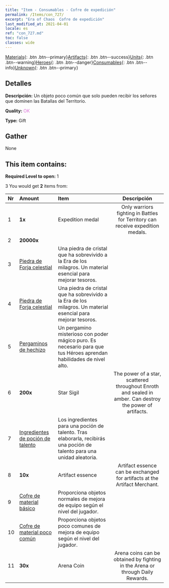 ```yaml
---
title: "Item - Consumables - Cofre de expedición"
permalink: /Items/con_727/
excerpt: "Era of Chaos  Cofre de expedición"
last_modified_at: 2021-04-01
locale: es
ref: "con_727.md"
toc: false
classes: wide
---
```

 [Materials](/es/Items/){: .btn .btn--primary}[Artifacts](/es/Items/Artifacts/){: .btn .btn--success}[Units](/es/Items/Units/){: .btn .btn--warning}[Heroes](/es/Items/Heroes/){: .btn .btn--danger}[Consumables](/es/Items/Consumables/){: .btn .btn--info}[Unknown](/es/Items/Unknown/){: .btn .btn--primary}

## Detalles
 **Descripción:** Un objeto poco común que solo pueden recibir los señores que dominen las Batallas del Territorio.

 **Quality:** <span style="color: #DA70D6">OK</span>

 **Type:** Gift

## Gather

  None

## This item contains:

 **Required Level to open:** 1

 3 You would get **2** items  from:

  | Nr | Amount |     Item    | Descripción |
  |:---|:-------|:------------|:-----------:|
  | 1 |  **1x** | Expedition medal | Only warriors fighting in Battles for Territory can receive expedition medals.  | 
  | 2 |  **20000x** | <i class="fas fa-coins"/> |  | 
  | 3 | [Piedra de Forja celestial](/es/Items/art_188/) | Una piedra de cristal que ha sobrevivido a la Era de los milagros. Un material esencial para mejorar tesoros. | 
  | 4 | [Piedra de Forja celestial](/es/Items/art_188/) | Una piedra de cristal que ha sobrevivido a la Era de los milagros. Un material esencial para mejorar tesoros. | 
  | 5 | [Pergaminos de hechizo](/es/Items/con_694/) | Un pergamino misterioso con poder mágico puro. Es necesario para que tus Héroes aprendan habilidades de nivel alto. | 
  | 6 |  **200x** | Star Sigil | The power of a star, scattered throughout Enroth and sealed in amber. Can destroy the power of artifacts.  | 
  | 7 | [Ingredientes de poción de talento](/es/Items/con_1120/) | Los ingredientes para una poción de talento. Tras elaborarla, recibirás una poción de talento para una unidad aleatoria. | 
  | 8 |  **10x** | Artifact essence | Artifact essence can be exchanged for artifacts at the Artifact Merchant.  | 
  | 9 | [Cofre de material básico](/es/Items/con_756/) | Proporciona objetos normales de mejora de equipo según el nivel del jugador. | 
  | 10 | [Cofre de material poco común](/es/Items/con_757/) | Proporciona objetos poco comunes de mejora de equipo según el nivel del jugador. | 
  | 11 |  **30x** | Arena Coin | Arena coins can be obtained by fighting in the Arena or through Daily Rewards.  | 
